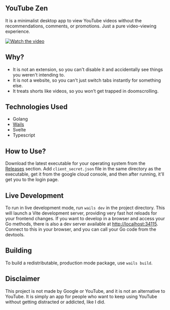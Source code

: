 ## YouTube Zen

It is a minimalist desktop app to view YouTube videos without the recommendations, comments, or promotions. Just a pure video-viewing experience.

[![Watch the video](https://img.youtube.com/vi/2xioDUufMu0/0.jpg)](https://www.youtube.com/watch?v=2xioDUufMu0)
## Why?
- It is not an extension, so you can't disable it and accidentally see things you weren't intending to.
- It is not a website, so you can't just switch tabs instantly for something else.
- It treats shorts like videos, so you won’t get trapped in doomscrolling.

## Technologies Used
- Golang
- [Wails](https://github.com/wailsapp/wails)
- Svelte
- Typescript

## How to Use?
Download the latest executable for your operating system from the [Releases](https://github.com/your-repo/releases) section. 
Add `client_secret.json` file in the same directory as the executable, get it from the google cloud console, and then after running, it'll get you to the login page.


## Live Development

To run in live development mode, run `wails dev` in the project directory. This will launch a Vite development server, providing very fast hot reloads for your frontend changes. If you want to develop in a browser and access your Go methods, there is also a dev server available at [http://localhost:34115](http://localhost:34115). Connect to this in your browser, and you can call your Go code from the devtools.

## Building

To build a redistributable, production mode package, use `wails build`.

## Disclaimer
This project is not made by Google or YouTube, and it is not an alternative to YouTube. It is simply an app for people who want to keep using YouTube without getting distracted or addicted, like I did.
